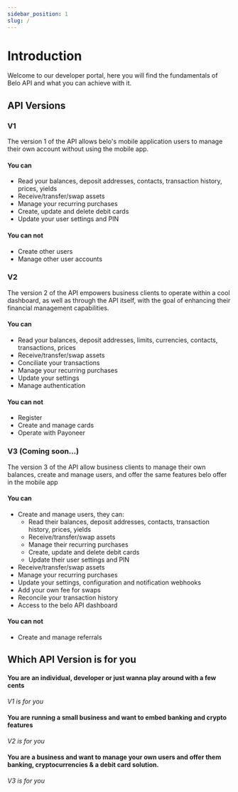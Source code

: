 ```yaml
---
sidebar_position: 1
slug: /
---
```


# Introduction

Welcome to our developer portal, here you will find the fundamentals of Belo API and what you can achieve with it.

## API Versions

### V1

The version 1 of the API allows belo's mobile application users to manage their own account without using the mobile app.

#### You can

- Read your balances, deposit addresses, contacts, transaction history, prices, yields
- Receive/transfer/swap assets
- Manage your recurring purchases
- Create, update and delete debit cards
- Update your user settings and PIN

#### You can not

- Create other users
- Manage other user accounts

### V2

The version 2 of the API empowers business clients to operate within a cool dashboard, as well as through the API itself, with the goal of enhancing their financial management capabilities.

#### You can

- Read your balances, deposit addresses, limits, currencies, contacts, transactions, prices
- Receive/transfer/swap assets
- Conciliate your transactions
- Manage your recurring purchases
- Update your settings
- Manage authentication

#### You can not

- Register
- Create and manage cards
- Operate with Payoneer

### V3 (Coming soon...)

The version 3 of the API allow business clients to manage their own balances, create and manage users, and offer the same features belo offer in the mobile app

#### You can

- Create and manage users, they can:
  - Read their balances, deposit addresses, contacts, transaction history, prices, yields
  - Receive/transfer/swap assets
  - Manage their recurring purchases
  - Create, update and delete debit cards
  - Update their user settings and PIN
- Receive/transfer/swap assets
- Manage your recurring purchases
- Update your settings, configuration and notification webhooks
- Add your own fee for swaps
- Reconcile your transaction history
- Access to the belo API dashboard

#### You can not

- Create and manage referrals

## Which API Version is for you

#### You are an individual, developer or just wanna play around with a few cents

_V1 is for you_

#### You are running a small business and want to embed banking and crypto features

_V2 is for you_

#### You are a business and want to manage your own users and offer them banking, cryptocurrencies & a debit card solution.

_V3 is for you_
